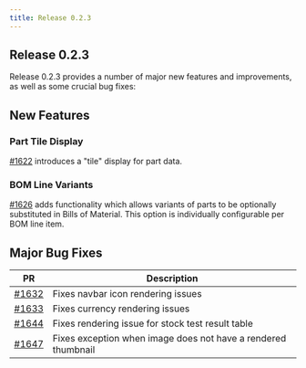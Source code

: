 ```yaml
---
title: Release 0.2.3
---
```


## Release 0.2.3

Release 0.2.3 provides a number of major new features and improvements, as well as some crucial bug fixes:

## New Features

### Part Tile Display

[#1622](https://github.com/inventree/InvenTree/pull/1622) introduces a "tile" display for part data.

### BOM Line Variants

[#1626](https://github.com/inventree/InvenTree/pull/1626) adds functionality which allows variants of parts to be optionally substituted in Bills of Material. This option is individually configurable per BOM line item.

## Major Bug Fixes

| PR | Description |
| --- | --- |
| [#1632](https://github.com/inventree/InvenTree/pull/1632) | Fixes navbar icon rendering issues |
| [#1633](https://github.com/inventree/InvenTree/pull/1633) | Fixes currency rendering issues |
| [#1644](https://github.com/inventree/InvenTree/pull/1644) | Fixes rendering issue for stock test result table |
| [#1647](https://github.com/inventree/InvenTree/pull/1647) | Fixes exception when image does not have a rendered thumbnail |
